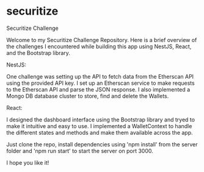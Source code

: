 # securitize
Securitize Challenge

Welcome to my Securitize Challenge Repository. Here is a brief overview of the challenges I encountered while building this app using NestJS, React, and the Bootstrap library.

NestJS:

One challenge was setting up the API to fetch data from the Etherscan API using the provided API key.
I set up an Etherscan service to make requests to the Etherscan API and parse the JSON response.
I also implemented a Mongo DB database cluster to store, find and delete the Wallets. 

React:

I designed the dashboard interface using the Bootstrap library and tryed to make it intuitive and easy to use. 
I implemented a WalletContext to handle the different states and methods and make them available across the app.

Just clone the repo, install dependencies using 'npm install' from the server folder and 'npm run start' to start the server on port 3000. 

I hope you like it!
